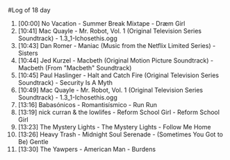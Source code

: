 #Log of 18 day

1. [00:00] No Vacation - Summer Break Mixtape - Dræm Girl
1. [10:41] Mac Quayle - Mr. Robot, Vol. 1 (Original Television Series Soundtrack) - 1.3_1-Ichosethis.ogg
1. [10:43] Dan Romer - Maniac (Music from the Netflix Limited Series) - Sisters
1. [10:44] Jed Kurzel - Macbeth (Original Motion Picture Soundtrack) - Macbeth (From "Macbeth" Soundtrack)
1. [10:45] Paul Haslinger - Halt and Catch Fire (Original Television Series Soundtrack) - Security Is A Myth
1. [10:49] Mac Quayle - Mr. Robot, Vol. 1 (Original Television Series Soundtrack) - 1.3_1-Ichosethis.ogg
1. [13:16] Babasónicos - Romantisísmico - Run Run
1. [13:19] nick curran & the lowlifes - Reform School Girl - Reform School Girl
1. [13:23] The Mystery Lights - The Mystery Lights - Follow Me Home
1. [13:26] Heavy Trash - Midnight Soul Serenade - (Sometimes You Got to Be) Gentle
1. [13:30] The Yawpers - American Man - Burdens
